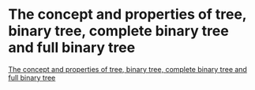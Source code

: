 # The concept and properties of tree, binary tree, complete binary tree and full binary tree
[The concept and properties of tree, binary tree, complete binary tree and full binary tree](https://aiwithcloud.com/2022/09/16/the_concept_and_properties_of_tree_binary_tree_complete_binary_tree_and_full_binary_tree/)